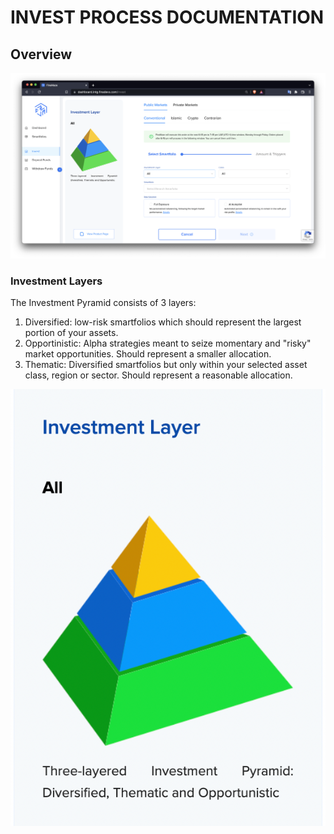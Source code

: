 # INVEST PROCESS DOCUMENTATION

## Overview
<img src="./assets/overview.png">

### Investment Layers

The Investment Pyramid consists of 3 layers:

1. Diversified: low-risk smartfolios which should represent the largest portion of your assets.
2. Opportinistic: Alpha strategies meant to seize momentary and "risky" market opportunities. Should represent a smaller allocation.
3. Thematic: Diversified smartfolios but only within your selected asset class, region or sector. Should represent a reasonable allocation.
<img src="./assets/pyramid_layers.png">